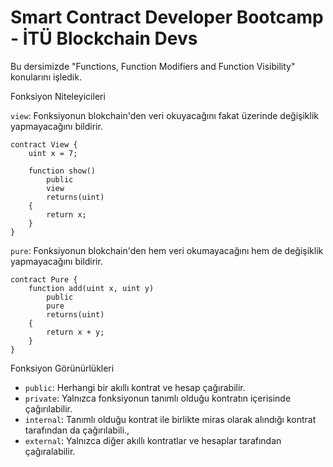 # Smart Contract Developer Bootcamp - İTÜ Blockchain Devs

Bu dersimizde "Functions, Function Modifiers and Function Visibility" konularını işledik.

Fonksiyon Niteleyicileri

`view`: Fonksiyonun blokchain'den veri okuyacağını fakat üzerinde değişiklik yapmayacağını bildirir.
```solidity
contract View {
    uint x = 7;

    function show()
        public
        view
        returns(uint)
    {
        return x;
    }
}
```
`pure`: Fonksiyonun blokchain'den hem veri okumayacağını hem de değişiklik yapmayacağını bildirir.
```solidity
contract Pure {
    function add(uint x, uint y)
        public
        pure
        returns(uint)
    {
        return x + y;
    }
}
```

Fonksiyon Görünürlükleri

- `public`: Herhangi bir akıllı kontrat ve hesap çağırabilir. 
- `private`: Yalnızca fonksiyonun tanımlı olduğu kontratın içerisinde çağırılabilir. 
- `internal`: Tanımlı olduğu kontrat ile birlikte miras olarak alındığı kontrat tarafından da çağırılabili., 
- `external`: Yalnızca diğer akıllı kontratlar ve hesaplar tarafından çağıralabilir. 
